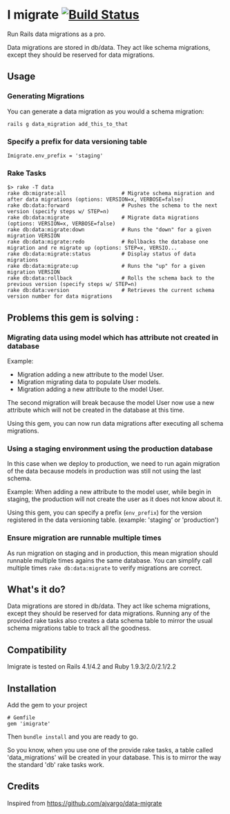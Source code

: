 I migrate [![Build Status](https://travis-ci.org/ifeelgoods/imigrate.svg?branch=master)](https://travis-ci.org/ifeelgoods/imigrate)
====

Run Rails data migrations as a pro.

Data migrations are stored in db/data. They act like schema
migrations, except they should be reserved for data migrations.

Usage
-----

### Generating Migrations

You can generate a data migration as you would a schema migration:

    rails g data_migration add_this_to_that

### Specify a prefix for data versioning table

    Imigrate.env_prefix = 'staging'

### Rake Tasks

    $> rake -T data
    rake db:migrate:all                  # Migrate schema migration and after data migrations (options: VERSION=x, VERBOSE=false)
    rake db:data:forward                 # Pushes the schema to the next version (specify steps w/ STEP=n)
    rake db:data:migrate                 # Migrate data migrations (options: VERSION=x, VERBOSE=false)
    rake db:data:migrate:down            # Runs the "down" for a given migration VERSION
    rake db:data:migrate:redo            # Rollbacks the database one migration and re migrate up (options: STEP=x, VERSIO...
    rake db:data:migrate:status          # Display status of data migrations
    rake db:data:migrate:up              # Runs the "up" for a given migration VERSION
    rake db:data:rollback                # Rolls the schema back to the previous version (specify steps w/ STEP=n)
    rake db:data:version                 # Retrieves the current schema version number for data migrations

Problems this gem is solving :
----------------------

### Migrating data using model which has attribute not created in database

Example:

* Migration adding a new attribute to the model User.
* Migration migrating data to populate User models.
* Migration adding a new attribute to the model User.

The second migration will break because the model User now use a new attribute
which will not be created in the database at this time.

Using this gem, you can now run data migrations after executing all schema migrations.

### Using a staging environment using the production database

In this case when we deploy to production, we need to run again migration
of the data because models in production was still not using the last schema.

Example:
 When adding a new attribute to the model user, while begin in staging,
 the production will not create the user as it does not know about it.

Using this gem, you can specify a prefix (`env_prefix`) for the version registered in
the data versioning table. (example: 'staging' or 'production')

### Ensure migration are runnable multiple times

As run migration on staging and in production, this mean migration should
runnable multiple times agains the same database. You can simplify call multiple
times `rake db:data:migrate` to verify migrations are correct.


What's it do?
-------------

Data migrations are stored in db/data. They act like schema
migrations, except they should be reserved for data migrations.
Running any of the provided rake tasks also
creates a data schema table to mirror the usual schema migrations
table to track all the goodness.


Compatibility
--------------------

Imigrate is tested on Rails 4.1/4.2 and Ruby 1.9.3/2.0/2.1/2.2

Installation
------------
Add the gem to your project

    # Gemfile
    gem 'imigrate'

Then `bundle install` and you are ready to go.

So you know, when you use one of the provide rake tasks, a table
called 'data_migrations' will be created in your database. This
is to mirror the way the standard 'db' rake tasks work.


Credits
-------

Inspired from https://github.com/ajvargo/data-migrate

